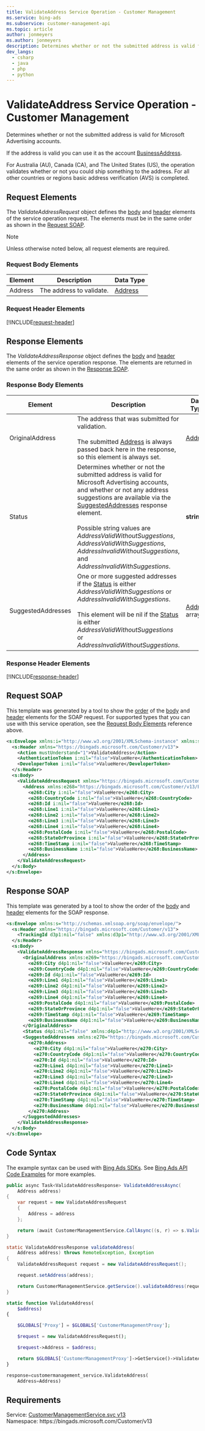 ```yaml
---
title: ValidateAddress Service Operation - Customer Management
ms.service: bing-ads
ms.subservice: customer-management-api
ms.topic: article
author: jonmeyers
ms.author: jonmeyers
description: Determines whether or not the submitted address is valid for Microsoft Advertising accounts.
dev_langs: 
  - csharp
  - java
  - php
  - python
---
```

# ValidateAddress Service Operation - Customer Management
Determines whether or not the submitted address is valid for Microsoft Advertising accounts. 

If the address is valid you can use it as the account [BusinessAddress](advertiseraccount.md#businessaddress). 

For Australia (AU), Canada (CA), and The United States (US), the operation validates whether or not you could ship something to the address. For all other countries or regions basic address verification (AVS) is completed. 

## <a name="request"></a>Request Elements
The *ValidateAddressRequest* object defines the [body](#request-body) and [header](#request-header) elements of the service operation request. The elements must be in the same order as shown in the [Request SOAP](#request-soap). 

> [!NOTE]
> Unless otherwise noted below, all request elements are required.

### <a name="request-body"></a>Request Body Elements

|Element|Description|Data Type|
|-----------|---------------|-------------|
|<a name="address"></a>Address|The address to validate.|[Address](address.md)|

### <a name="request-header"></a>Request Header Elements
[!INCLUDE[request-header](./includes/request-header.md)]

## <a name="response"></a>Response Elements
The *ValidateAddressResponse* object defines the [body](#response-body) and [header](#response-header) elements of the service operation response. The elements are returned in the same order as shown in the [Response SOAP](#response-soap).

### <a name="response-body"></a>Response Body Elements

|Element|Description|Data Type|
|-----------|---------------|-------------|
|<a name="originaladdress"></a>OriginalAddress|The address that was submitted for validation.<br/><br/>The submitted [Address](#address) is always passed back here in the response, so this element is always set.|[Address](address.md)|
|<a name="status"></a>Status|Determines whether or not the submitted address is valid for Microsoft Advertising accounts, and whether or not any address suggestions are available via the [SuggestedAddresses](#suggestedaddresses) response element.<br/><br/>Possible string values are *AddressValidWithoutSuggestions*, *AddressValidWithSuggestions*, *AddressInvalidWithoutSuggestions*, and *AddressInvalidWithSuggestions*.|**string**|
|<a name="suggestedaddresses"></a>SuggestedAddresses|One or more suggested addresses if the [Status](#status) is either *AddressValidWithSuggestions* or *AddressInvalidWithSuggestions*.<br/><br/>This element will be nil if the [Status](#status) is either *AddressValidWithoutSuggestions* or *AddressInvalidWithoutSuggestions*.|[Address](address.md) array|

### <a name="response-header"></a>Response Header Elements
[!INCLUDE[response-header](./includes/response-header.md)]

## <a name="request-soap"></a>Request SOAP
This template was generated by a tool to show the [order](../guides/services-protocol.md#element-order) of the [body](#request-body) and [header](#request-header) elements for the SOAP request. For supported types that you can use with this service operation, see the [Request Body Elements](#request-body) reference above.

```xml
<s:Envelope xmlns:i="http://www.w3.org/2001/XMLSchema-instance" xmlns:s="http://schemas.xmlsoap.org/soap/envelope/">
  <s:Header xmlns="https://bingads.microsoft.com/Customer/v13">
    <Action mustUnderstand="1">ValidateAddress</Action>
    <AuthenticationToken i:nil="false">ValueHere</AuthenticationToken>
    <DeveloperToken i:nil="false">ValueHere</DeveloperToken>
  </s:Header>
  <s:Body>
    <ValidateAddressRequest xmlns="https://bingads.microsoft.com/Customer/v13">
      <Address xmlns:e268="https://bingads.microsoft.com/Customer/v13/Entities" i:nil="false">
        <e268:City i:nil="false">ValueHere</e268:City>
        <e268:CountryCode i:nil="false">ValueHere</e268:CountryCode>
        <e268:Id i:nil="false">ValueHere</e268:Id>
        <e268:Line1 i:nil="false">ValueHere</e268:Line1>
        <e268:Line2 i:nil="false">ValueHere</e268:Line2>
        <e268:Line3 i:nil="false">ValueHere</e268:Line3>
        <e268:Line4 i:nil="false">ValueHere</e268:Line4>
        <e268:PostalCode i:nil="false">ValueHere</e268:PostalCode>
        <e268:StateOrProvince i:nil="false">ValueHere</e268:StateOrProvince>
        <e268:TimeStamp i:nil="false">ValueHere</e268:TimeStamp>
        <e268:BusinessName i:nil="false">ValueHere</e268:BusinessName>
      </Address>
    </ValidateAddressRequest>
  </s:Body>
</s:Envelope>
```

## <a name="response-soap"></a>Response SOAP
This template was generated by a tool to show the order of the [body](#response-body) and [header](#response-header) elements for the SOAP response.

```xml
<s:Envelope xmlns:s="http://schemas.xmlsoap.org/soap/envelope/">
  <s:Header xmlns="https://bingads.microsoft.com/Customer/v13">
    <TrackingId d3p1:nil="false" xmlns:d3p1="http://www.w3.org/2001/XMLSchema-instance">ValueHere</TrackingId>
  </s:Header>
  <s:Body>
    <ValidateAddressResponse xmlns="https://bingads.microsoft.com/Customer/v13">
      <OriginalAddress xmlns:e269="https://bingads.microsoft.com/Customer/v13/Entities" d4p1:nil="false" xmlns:d4p1="http://www.w3.org/2001/XMLSchema-instance">
        <e269:City d4p1:nil="false">ValueHere</e269:City>
        <e269:CountryCode d4p1:nil="false">ValueHere</e269:CountryCode>
        <e269:Id d4p1:nil="false">ValueHere</e269:Id>
        <e269:Line1 d4p1:nil="false">ValueHere</e269:Line1>
        <e269:Line2 d4p1:nil="false">ValueHere</e269:Line2>
        <e269:Line3 d4p1:nil="false">ValueHere</e269:Line3>
        <e269:Line4 d4p1:nil="false">ValueHere</e269:Line4>
        <e269:PostalCode d4p1:nil="false">ValueHere</e269:PostalCode>
        <e269:StateOrProvince d4p1:nil="false">ValueHere</e269:StateOrProvince>
        <e269:TimeStamp d4p1:nil="false">ValueHere</e269:TimeStamp>
        <e269:BusinessName d4p1:nil="false">ValueHere</e269:BusinessName>
      </OriginalAddress>
      <Status d4p1:nil="false" xmlns:d4p1="http://www.w3.org/2001/XMLSchema-instance">ValueHere</Status>
      <SuggestedAddresses xmlns:e270="https://bingads.microsoft.com/Customer/v13/Entities" d4p1:nil="false" xmlns:d4p1="http://www.w3.org/2001/XMLSchema-instance">
        <e270:Address>
          <e270:City d4p1:nil="false">ValueHere</e270:City>
          <e270:CountryCode d4p1:nil="false">ValueHere</e270:CountryCode>
          <e270:Id d4p1:nil="false">ValueHere</e270:Id>
          <e270:Line1 d4p1:nil="false">ValueHere</e270:Line1>
          <e270:Line2 d4p1:nil="false">ValueHere</e270:Line2>
          <e270:Line3 d4p1:nil="false">ValueHere</e270:Line3>
          <e270:Line4 d4p1:nil="false">ValueHere</e270:Line4>
          <e270:PostalCode d4p1:nil="false">ValueHere</e270:PostalCode>
          <e270:StateOrProvince d4p1:nil="false">ValueHere</e270:StateOrProvince>
          <e270:TimeStamp d4p1:nil="false">ValueHere</e270:TimeStamp>
          <e270:BusinessName d4p1:nil="false">ValueHere</e270:BusinessName>
        </e270:Address>
      </SuggestedAddresses>
    </ValidateAddressResponse>
  </s:Body>
</s:Envelope>
```

## <a name="example"></a>Code Syntax
The example syntax can be used with [Bing Ads SDKs](../guides/client-libraries.md). See [Bing Ads API Code Examples](../guides/code-examples.md) for more examples.
```csharp
public async Task<ValidateAddressResponse> ValidateAddressAsync(
	Address address)
{
	var request = new ValidateAddressRequest
	{
		Address = address
	};

	return (await CustomerManagementService.CallAsync((s, r) => s.ValidateAddressAsync(r), request));
}
```
```java
static ValidateAddressResponse validateAddress(
	Address address) throws RemoteException, Exception
{
	ValidateAddressRequest request = new ValidateAddressRequest();

	request.setAddress(address);

	return CustomerManagementService.getService().validateAddress(request);
}
```
```php
static function ValidateAddress(
	$address)
{

	$GLOBALS['Proxy'] = $GLOBALS['CustomerManagementProxy'];

	$request = new ValidateAddressRequest();

	$request->Address = $address;

	return $GLOBALS['CustomerManagementProxy']->GetService()->ValidateAddress($request);
}
```
```python
response=customermanagement_service.ValidateAddress(
	Address=Address)
```

## Requirements
Service: [CustomerManagementService.svc v13](https://clientcenter.api.bingads.microsoft.com/Api/CustomerManagement/v13/CustomerManagementService.svc)  
Namespace: https\://bingads.microsoft.com/Customer/v13  

